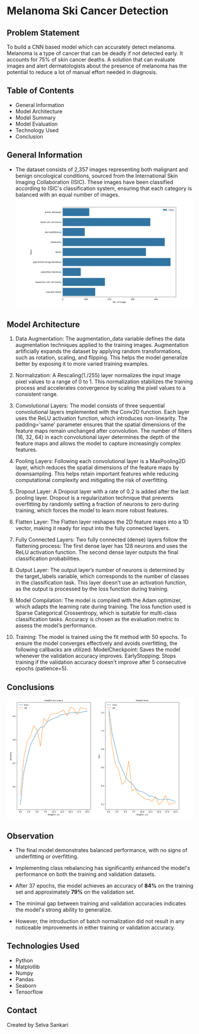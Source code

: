 # Melanoma Ski Cancer Detection

## Problem Statement
To build a CNN based model which can accurately detect melanoma. Melanoma is a type of cancer that can be deadly if not detected early. It accounts for 75% of skin cancer deaths. A solution that can evaluate images and alert dermatologists about the presence of melanoma has the potential to reduce a lot of manual effort needed in diagnosis.


## Table of Contents
* General Information
* Model Architecture
* Model Summary
* Model Evaluation
* Technology Used
* Conclusion


## General Information
- The dataset consists of 2,357 images representing both malignant and benign oncological conditions, sourced from the International Skin Imaging Collaboration (ISIC). These images have been classified according to ISIC's classification system, ensuring that each category is balanced with an equal number of images.
![image](https://github.com/Selvasankari8990/CNN_Assignment/blob/main/NoOfImages.PNG)


## Model Architecture

1. Data Augmentation:
The augmentation_data variable defines the data augmentation techniques applied to the training images. Augmentation artificially expands the dataset by applying random transformations, such as rotation, scaling, and flipping. This helps the model generalize better by exposing it to more varied training examples.

2. Normalization:
A Rescaling(1./255) layer normalizes the input image pixel values to a range of 0 to 1. This normalization stabilizes the training process and accelerates convergence by scaling the pixel values to a consistent range.

3. Convolutional Layers:
The model consists of three sequential convolutional layers implemented with the Conv2D function. Each layer uses the ReLU activation function, which introduces non-linearity.
The padding='same' parameter ensures that the spatial dimensions of the feature maps remain unchanged after convolution.
The number of filters (16, 32, 64) in each convolutional layer determines the depth of the feature maps and allows the model to capture increasingly complex features.

4. Pooling Layers:
Following each convolutional layer is a MaxPooling2D layer, which reduces the spatial dimensions of the feature maps by downsampling. This helps retain important features while reducing computational complexity and mitigating the risk of overfitting.

5. Dropout Layer:
A Dropout layer with a rate of 0.2 is added after the last pooling layer. Dropout is a regularization technique that prevents overfitting by randomly setting a fraction of neurons to zero during training, which forces the model to learn more robust features.

6. Flatten Layer:
The Flatten layer reshapes the 2D feature maps into a 1D vector, making it ready for input into the fully connected layers.

7. Fully Connected Layers:
Two fully connected (dense) layers follow the flattening process:
The first dense layer has 128 neurons and uses the ReLU activation function.
The second dense layer outputs the final classification probabilities.

8. Output Layer:
The output layer’s number of neurons is determined by the target_labels variable, which corresponds to the number of classes in the classification task. This layer doesn’t use an activation function, as the output is processed by the loss function during training.

9. Model Compilation:
The model is compiled with the Adam optimizer, which adapts the learning rate during training. The loss function used is Sparse Categorical Crossentropy, which is suitable for multi-class classification tasks.
Accuracy is chosen as the evaluation metric to assess the model’s performance.

10. Training:
The model is trained using the fit method with 50 epochs. To ensure the model converges effectively and avoids overfitting, the following callbacks are utilized:
ModelCheckpoint: Saves the model whenever the validation accuracy improves.
EarlyStopping: Stops training if the validation accuracy doesn't improve after 5 consecutive epochs (patience=5).


## Conclusions

![image](https://github.com/Selvasankari8990/CNN_Assignment/blob/main/Model_graph.PNG)





 ## Observation 
- The final model demonstrates balanced performance, with no signs of underfitting or overfitting.

- Implementing class rebalancing has significantly enhanced the model's performance on both the training and validation datasets.

- After 37 epochs, the model achieves an accuracy of **84%** on the training set and approximately **79%** on the validation set.

- The minimal gap between training and validation accuracies indicates the model's strong ability to generalize.

- However, the introduction of batch normalization did not result in any noticeable improvements in either training or validation accuracy.


## Technologies Used
- Python
- Matplotlib
- Numpy
- Pandas
- Seaborn
- Tensorflow

## Contact
Created by Selva Sankari
